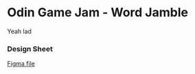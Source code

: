 # Odin Game Jam - Word Jamble

Yeah lad

### Design Sheet

[Figma file](https://www.figma.com/file/r72Qw5SsyVyrwoH3Gz1amW/Game-Jam-Ideas?node-id=2%3A72)
